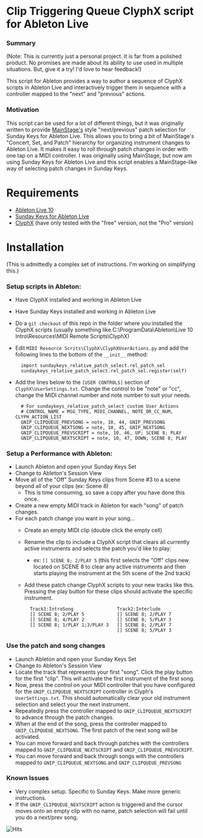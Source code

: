 # Clip Triggering Queue ClyphX script for Ableton Live

### Summary
(Note: This is currently just a personal project.  It is far from a polished
product.  No promises are made about its ability to use used in multiple
situations.  But, give it a try!  I'd love to hear feedback!)

This script for Ableton provides a way to author a sequence of ClyphX scripts in
Ableton Live and interactively trigger them in sequence with
a controller mapped to the "next" and "previous" actions.

### Motivation
This script can be used for a lot of different things, but it was originally
written to provide [MainStage's](https://www.apple.com/mainstage/) style "next/previous"
patch selection for Sunday Keys for Ableton Live.  This allows you to bring a bit of
MainStage's "Concert, Set, and Patch" hierarchy for organizing instrument changes
to Ableton Live.  It makes it easy to roll through patch changes in order with one tap
on a MIDI controller.  I was originally using MainStage, but now am using 
Sunday Keys for Ableton Live and this script enables a MainStage-like way of 
selecting patch changes in Sunday Keys.


# Requirements
- [Ableton Live 10](https://www.ableton.com/en/live/)
- [Sunday Keys for Ableton Live](https://sundaysounds.com/patches/sunday-keys-for-ableton)
- [ClyphX](http://forum.nativekontrol.com/thread/992/current-version-clyphx-live-9) (have only tested with the "free" version, not the "Pro" version)


# Installation
(This is admittedly a complex set of instructions. I'm working on simplifying this.)

### Setup scripts in Ableton:
- Have ClyphX installed and working in Ableton Live
- Have Sunday Keys installed and working in Ableton Live
- Do a `git checkout` of this repo in the folder where you installed the ClyphX scripts (usually something like C:\ProgramData\Ableton\Live 10 Intro\Resources\MIDI Remote Scripts\ClyphX)
- Edit `MIDI Resource Scrits\ClyphX\ClyphXUserActions.py` and add the following lines to the bottom of the `__init__` method:


        import sundaykeys_relative_patch_select.rel_patch_sel
        sundaykeys_relative_patch_select.rel_patch_sel.register(self)
         
- Add the lines below to the `[USER CONTROLS]` section of `ClyphX\UserSettings.txt`.  Change the control
to be "note" or "cc", change the MIDI channel number and note number to suit your needs.


        # For sundaykeys_relative_patch_select custom User Actions
        # CONTROL_NAME = MSG_TYPE, MIDI_CHANNEL, NOTE_OR_CC_NUM, CLYPH_ACTION_LIST
        GNIP_CLIPQUEUE_PREVSONG = note, 10, 44, GNIP_PREVSONG
        GNIP_CLIPQUEUE_NEXTSONG = note, 10, 45, GNIP_NEXTSONG
        GNIP_CLIPQUEUE_PREVSCRIPT = note, 10, 46, UP; SCENE 8; PLAY
        GNIP_CLIPQUEUE_NEXTSCRIPT = note, 10, 47, DOWN; SCENE 8; PLAY


### Setup a Performance with Ableton:
- Launch Ableton and open your Sunday Keys Set
- Change to Ableton's Session View
- Move all of the "Off" Sunday Keys clips from Scene #3 to a scene beyond all of your clips (ex: Scene 8)
    - This is time consuming, so save a copy after you have done this once. 
- Create a new empty MIDI track in Ableton for each "song" of patch changes.
- For each patch change you want in your song...
    - Create an empty MIDI clip (double click the empty cell)
    - Rename the clip to include a ClyphX script that clears all currently active instruments and selects the patch you'd like to play:
        - ex: `[] SCENE 8; 2/PLAY 5`  (this first selects the "Off" clips new located on SCENE 8 to clear any active instruments and then starts playing the instrument at the 5th scene of the 2nd track)
    - Add these patch change ClyphX scripts to your new tracks like this.  Pressing the play button for these clips should activate the specific instrument.
        

            Track1:IntroSong                Track2:Interlude
            [] SCENE 8; 2/PLAY 5            [] SCENE 8; 2/PLAY 7
            [] SCENE 8; 4/PLAY 2            [] SCENE 8; 5/PLAY 3
            [] SCENE 8; 1/PLAY 1;3/PLAY 3   [] SCENE 8; 2/PLAY 7
                                            [] SCENE 8; 5/PLAY 3

### Use the patch and song changes
- Launch Ableton and open your Sunday Keys Set
- Change to Ableton's Session View
- Locate the track that represents your first "song".  Click the play button for the first "clip".  This
will activate the first instrument of the first song.
- Now, press the control on your MIDI controller that you have configured for the `GNIP_CLIPQUEUE_NEXTSCRIPT` controller in Clyph's `UserSettings.txt`. This should automatically clear your old instrument selection and select your the next instrument.
- Repeatedly press the controller mapped to `GNIP_CLIPQUEUE_NEXTSCRIPT` to advance through the patch changes.
- When at the end of the song, press the controller mapped to `GNIP_CLIPQUEUE_NEXTSONG`. The first patch of the next song will be activated.
- You can move forward and back through patches with the controllers mapped to `GNIP_CLIPQUEUE_NEXTSCRIPT` and `GNIP_CLIPQUEUE_PREVSCRIPT`.
- You can move forward and back through songs with the controllers mapped to `GNIP_CLIPQUEUE_NEXTSONG` and `GNIP_CLIPQUEUE_PREVSONG`
    

### Known Issues
- Very complex setup.  Specific to Sunday Keys.  Make more generic instructions.
- If the `GNIP_CLIPQUEUE_NEXTSCRIPT` action is triggered and the cursor moves onto an empty clip with no name, patch selection will fail until you do a next/prev song.

![Hits](https://hitcounter.pythonanywhere.com/count/tag.svg?url=https%3A%2F%2Fgithub.com%2FSirGnip%2Fclyphx_clipqueue)
